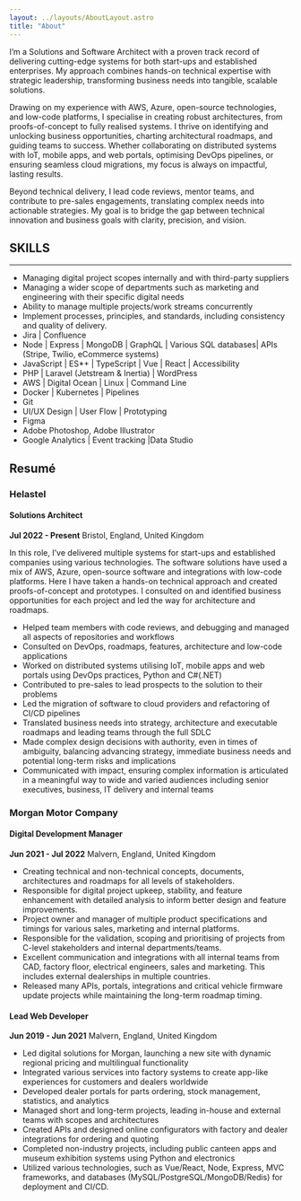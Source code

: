 ```yaml
---
layout: ../layouts/AboutLayout.astro
title: "About"
---
```


I’m a Solutions and Software Architect with a proven track record of delivering cutting-edge systems for both start-ups and established enterprises. My approach combines hands-on technical expertise with strategic leadership, transforming business needs into tangible, scalable solutions.

Drawing on my experience with AWS, Azure, open-source technologies, and low-code platforms, I specialise in creating robust architectures, from proofs-of-concept to fully realised systems. I thrive on identifying and unlocking business opportunities, charting architectural roadmaps, and guiding teams to success. Whether collaborating on distributed systems with IoT, mobile apps, and web portals, optimising DevOps pipelines, or ensuring seamless cloud migrations, my focus is always on impactful, lasting results.

Beyond technical delivery, I lead code reviews, mentor teams, and contribute to pre-sales engagements, translating complex needs into actionable strategies. My goal is to bridge the gap between technical innovation and business goals with clarity, precision, and vision.

## SKILLS
---
- Managing digital project scopes internally and with third-party suppliers
- Managing a wider scope of departments such as marketing and engineering with their specific digital needs
- Ability to manage multiple projects/work streams concurrently 
- Implement processes, principles, and standards, including consistency and quality of delivery.
- Jira | Confluence
- Node | Express | MongoDB | GraphQL | Various SQL databases| APIs (Stripe, Twilio, eCommerce systems)
- JavaScript | ES*+ | TypeScript | Vue | React | Accessibility 
- PHP | Laravel (Jetstream & Inertia) | WordPress
- AWS | Digital Ocean | Linux | Command Line
- Docker | Kubernetes | Pipelines
- Git 
- UI/UX Design | User Flow | Prototyping
- Figma
- Adobe Photoshop, Adobe Illustrator
- Google Analytics | Event tracking |Data Studio

## Resumé
### Helastel
#### Solutions Architect
**Jul 2022 - Present**
Bristol, England, United Kingdom

In this role, I’ve delivered multiple systems for start-ups and established companies using various technologies. The software solutions have used a mix of AWS, Azure, open-source software and integrations with low-code platforms. Here I have taken a hands-on technical approach and created proofs-of-concept and prototypes. I consulted on and identified business opportunities for each project and led the way for architecture and roadmaps.

- Helped team members with code reviews, and debugging and managed all aspects of repositories and 
 workflows
- Consulted on DevOps, roadmaps, features, architecture and low-code applications
- Worked on distributed systems utilising IoT, mobile apps and web portals using DevOps practices, 
 Python and C#(.NET)
- Contributed to pre-sales to lead prospects to the solution to their problems
- Led the migration of software to cloud providers and refactoring of CI/CD pipelines
- Translated business needs into strategy, architecture and executable roadmaps and leading teams 
 through the full SDLC
- Made complex design decisions with authority, even in times of ambiguity, balancing advancing 
 strategy, immediate business needs and potential long-term risks and implications
- Communicated with impact, ensuring complex information is articulated in a meaningful way to wide 
 and varied audiences including senior executives, business, IT delivery and internal teams

### Morgan Motor Company
#### Digital Development Manager
**Jun 2021 - Jul 2022**
Malvern, England, United Kingdom

- Creating technical and non-technical concepts, documents, architectures and roadmaps for all levels of stakeholders.
- Responsible for digital project upkeep, stability, and feature enhancement with detailed analysis to inform better design and feature improvements.
- Project owner and manager of multiple product specifications and timings for various sales, marketing and internal platforms.
- Responsible for the validation, scoping and prioritising of projects from C-level stakeholders and internal departments/teams. 
- Excellent communication and integrations with all internal teams from CAD, factory floor, electrical engineers, sales and marketing. This includes external dealerships in multiple countries.
- Released many APIs, portals, integrations and critical vehicle firmware update projects while maintaining the long-term roadmap timing.
#### Lead Web Developer
**Jun 2019 - Jun 2021**
Malvern, England, United Kingdom

- Led digital solutions for Morgan, launching a new site with dynamic regional pricing and multilingual functionality
- Integrated various services into factory systems to create app-like experiences for customers and dealers worldwide
- Developed dealer portals for parts ordering, stock management, statistics, and analytics
- Managed short and long-term projects, leading in-house and external teams with scopes and architectures
- Created APIs and designed online configurators with factory and dealer integrations for ordering and quoting
- Completed non-industry projects, including public canteen apps and museum exhibition systems using Python and electronics
- Utilized various technologies, such as Vue/React, Node, Express, MVC frameworks, and databases (MySQL/PostgreSQL/MongoDB/Redis) for deployment and CI/CD.